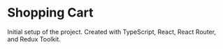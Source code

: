 # Shopping Cart

Initial setup of the project.  Created with TypeScript, React, React Router, and Redux Toolkit.



